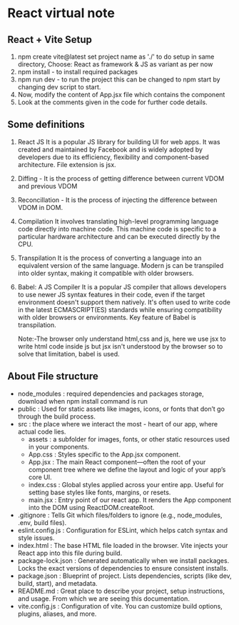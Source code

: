# React virtual note

## React + Vite Setup
1) npm create vite@latest
    set project name as './' to do setup in same directory,
    Choose: React as framework & JS as variant as per now
2) npm install - to install required packages
3) npm run dev - to run the project
    this can be changed to npm start by changing dev script to start.
4) Now, modify the content of App.jsx file which contains the component
5) Look at the comments given in the code for further code details.

## Some definitions
1) React JS
    It is a popular JS library for building UI for web apps. It was created and maintained by Facebook and is widely adopted by developers due to its efficiency, flexibility and component-based architecture. File extension is jsx.

2) Diffing - It is the process of getting difference between current VDOM and previous VDOM

3) Reconcillation - It is the process of injecting the difference between VDOM in DOM.

4) Compilation
    It involves translating high-level programming language code directly into machine code. This machine code is specific to a particular hardware architecture and can be executed directly by the CPU.

5) Transpilation
    It is the process of converting a language into an equivalent version of the same language. Modern js can be transpiled into older syntax, making it compatible with older browsers.

6) Babel: A JS Compiler
    It is a popular JS compiler that allows developers to use newer JS syntax features in their code, even if the target environment doesn't support them natively. It's often used to write code in the latest ECMASCRIPT(ES) standards while ensuring compatibility with older browsers or environments. Key feature of Babel is transpilation.

    Note:-The browser only understand html,css and js, here we use jsx to write html code inside js but jsx isn't understood by the browser so to solve that limitation, babel is used.

## About File structure
* node_modules : required dependencies and packages storage, download when npm install command is run
* public : Used for static assets like images, icons, or fonts that don’t go through the build process.
* src : the place where we interact the most - heart of our app, where actual code lies.
    * assets : a subfolder for images, fonts, or other static resources used in your components.
    * App.css : Styles specific to the App.jsx component.
    * App.jsx : The main React component—often the root of your component tree where we define the layout and logic of your app’s core UI.
    * index.css : Global styles applied across your entire app. Useful for setting base styles like fonts, margins, or resets.
    * main.jsx : Entry point of our react app. It renders the App component into the DOM using ReactDOM.createRoot.
* .gitignore : Tells Git which files/folders to ignore (e.g., node_modules, .env, build files).
* eslint.config.js : Configuration for ESLint, which helps catch syntax and style issues.
* index.html : The base HTML file loaded in the browser. Vite injects your React app into this file during build.
* package-lock.json : Generated automatically when we install packages. Locks the exact versions of dependencies to ensure consistent installs.
* package.json : Blueprint of project. Lists dependencies, scripts (like dev, build, start), and metadata.
* README.md : Great place to describe your project, setup instructions, and usage. From which we are seeing this documentation.
* vite.config.js : Configuration of vite. You can customize build options, plugins, aliases, and more.